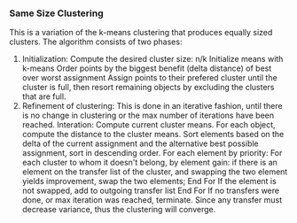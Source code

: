 ### Same Size Clustering ###

This is a variation of the k-means clustering that produces equally sized clusters.
The algorithm consists of two phases:
1. Initialization:
    Compute the desired cluster size: n/k
    Initialize means with k-means
    Order points by the biggest benefit (delta distance) of best over worst assignment
    Assign points to their prefered cluster until the cluster is full, then resort remaining
    objects by excluding the clusters that are full.
2. Refinement of clustering:
    This is done in an iterative fashion, until there is no change in clustering or the max
    number of iterations have been reached.
    Interation:
        Compute current cluster means.
        For each object, compute the distance to the cluster means.
        Sort elements based on the delta of the current assignment and the alternative best 
        possible assignment, sort in descending order.
        For each element by priority:
            For each cluster to whom it doesn't belong, by element gain:
                if there is an element on the transfer list of the cluster, and swapping the 
                two element yields improvement, swap the two elements;
            End For
            If the element is not swapped, add to outgoing transfer list
        End For
        If no transfers were done, or max iteration was reached, terminate.
    Since any transfer must decrease variance, thus the clustering will converge.


